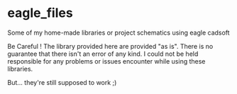 eagle_files
===========

Some of my home-made libraries or project schematics using eagle cadsoft

Be Careful ! The library provided here are provided "as is". There is no guarantee that there isn't an error of any kind. I could not be 
held responsible for any problems or issues encounter while using these libraries.

But... they're still supposed to work ;)

